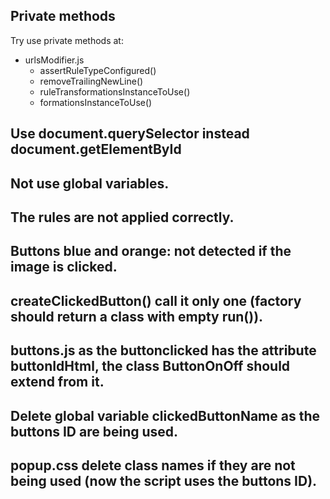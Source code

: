 ## Private methods

Try use private methods at:

- urlsModifier.js
  - assertRuleTypeConfigured()
  - removeTrailingNewLine()
  - ruleTransformationsInstanceToUse()
  - formationsInstanceToUse()

## Use document.querySelector instead document.getElementById

## Not use global variables.

## The rules are not applied correctly.

## Buttons blue and orange: not detected if the image is clicked.

## createClickedButton() call it only one (factory should return a class with empty run()).

## buttons.js as the buttonclicked has the attribute buttonIdHtml, the class ButtonOnOff should extend from it.

## Delete global variable clickedButtonName as the buttons ID are being used.

## popup.css delete class names if they are not being used (now the script uses the buttons ID).
